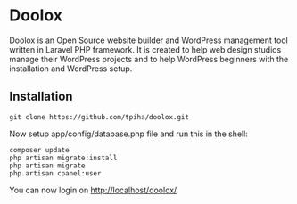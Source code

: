 Doolox
======

Doolox is an Open Source website builder and WordPress management tool written in Laravel PHP framework. It is created to help web design studios manage their WordPress projects and to help WordPress beginners with the installation and WordPress setup.

## Installation ##

```
git clone https://github.com/tpiha/doolox.git
```

Now setup app/config/database.php file and run this in the shell:

```
composer update
php artisan migrate:install
php artisan migrate
php artisan cpanel:user
```

You can now login on [http://localhost/doolox/](http://localhost/doolox/)